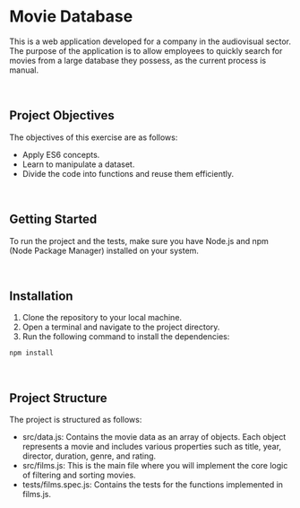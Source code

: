 # Movie Database
This is a web application developed for a company in the audiovisual sector. The purpose of the application is to allow employees to quickly search for movies from a large database they possess, as the current process is manual.

<br>

## Project Objectives
The objectives of this exercise are as follows:

- Apply ES6 concepts.
- Learn to manipulate a dataset.
- Divide the code into functions and reuse them efficiently.

<br>

## Getting Started
To run the project and the tests, make sure you have Node.js and npm (Node Package Manager) installed on your system.

<br>

## Installation
1. Clone the repository to your local machine.
2. Open a terminal and navigate to the project directory.
3. Run the following command to install the dependencies:
```
npm install
```

<br>

## Project Structure
The project is structured as follows:

- src/data.js: Contains the movie data as an array of objects. Each object represents a movie and includes various properties such as title, year, director, duration, genre, and rating.
- src/films.js: This is the main file where you will implement the core logic of filtering and sorting movies.
- tests/films.spec.js: Contains the tests for the functions implemented in films.js.
